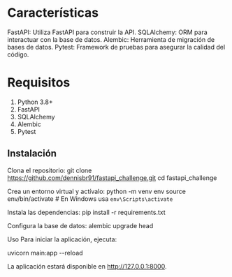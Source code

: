 # **Características**

FastAPI: 
Utiliza FastAPI para construir la API.
SQLAlchemy: ORM para interactuar con la base de datos.
Alembic: Herramienta de migración de bases de datos.
Pytest: Framework de pruebas para asegurar la calidad del código.

# **Requisitos**

1. Python 3.8+
2. FastAPI
3. SQLAlchemy
4. Alembic
5. Pytest

## **Instalación**

Clona el repositorio:
git clone https://github.com/dennisbr91/fastapi_challenge.git
cd fastapi_challenge

Crea un entorno virtual y actívalo:
python -m venv env
source env/bin/activate  # En Windows usa `env\Scripts\activate`

Instala las dependencias:
pip install -r requirements.txt

Configura la base de datos:
alembic upgrade head

Uso
Para iniciar la aplicación, ejecuta:

uvicorn main:app --reload

La aplicación estará disponible en http://127.0.0.1:8000.